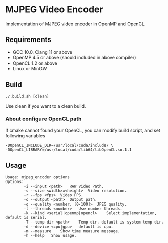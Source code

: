 # MJPEG Video Encoder

Implementation of MJPEG video encoder in OpenMP and OpenCL.

## Requirements
 - GCC 10.0, Clang 11 or above
 - OpenMP 4.5 or above (should included in above compiler)
 - OpenCL 1.2 or above
 - Linux or MinGW

## Build
```
./.build.sh [clean]
```

Use clean if you want to a clean build.

### About configure OpenCL path
If cmake cannot found your OpenCL, you can modify build script, and set following variables

```
-DOpenCL_INCLUDE_DIR=/usr/local/cuda/include/ \
-DOpenCL_LIBRARY=/usr/local/cuda/lib64/libOpenCL.so.1.1
```

## Usage
```
Usage: mjpeg_encoder options
Options:
        -i --input <path>	RAW Video Path.
        -s --size <width>x<height>	Video resolution.
        -r --fps <fps>	Video FPS.
        -o --output <path>	Output path.
        -q --quality <number, [0-100]>	JPEG quality.
        -t --threads <number>	Use number threads.
        -k --kind <serial|openmp|opencl>	Select implementation, default is serial.
        -T --temp-dir <path>	Temp dir, default is system temp dir.
        -d --device <cpu|gpu>	default is cpu.
        -m --measure	Show time measure message.
        -h --help	Show usage.
```
